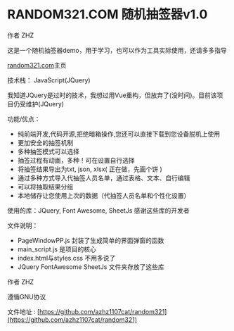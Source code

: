 # RANDOM321.COM 随机抽签器v1.0

作者 ZHZ

这是一个随机抽签器demo，用于学习，也可以作为工具实际使用，还请多多指导

[random321.com](https://random321.com)主页

技术栈：
JavaScript(JQuery)

我知道JQuery是过时的技术，我想过用Vue重构，但放弃了(没时间)。目前该项目仍受维护(JQuery)

功能/优点：

- 纯前端开发,代码开源,拒绝暗箱操作,您还可以直接下载到您设备脱机上使用
- 更加安全的抽签机制
- 多种抽签模式可以选择
- 抽签过程有动画，多种！可在设置自行选择
- 将抽签结果导出为txt, json, xlsx( 正在做，先画个饼 )
- 通过多种方式导入代抽签人员名单，通过表格、文本、自行编辑
- 可以将抽取结果分组
- 本地储存让您使用上次的数据（代抽签人员名单和个性化设置）

使用的库：JQuery, Font Awesome, SheetJs
感谢这些库的开发者

文件说明：

- PageWindowPP.js 封装了生成简单的界面弹窗的函数
- main_script.js 是项目的核心
- index.html与styles.css 不用多说了
- JQuery FontAwesome SheetJs 文件夹存放了这些库

作者 ZHZ

遵循GNU协议

文件地址 :  [https://github.com/azhz1107cat/random321](https://github.com/azhz1107cat/random321)
